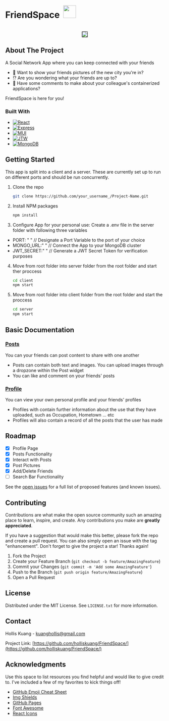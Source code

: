 # FriendSpace <img src='https://res.cloudinary.com/dd97ovnmi/image/upload/v1677131194/friends_irkpgb.png' width=40px height=40px style="margin-left:5px"> 

<!-- PROJECT LOGO -->

<br />

<div align="center">
    <img style='border:1px solid black' src="https://res.cloudinary.com/dd97ovnmi/image/upload/v1677113683/chrome_zKY7exhAMr_mdzad1.jpg" >
 
</div>





<!-- ABOUT THE PROJECT -->
## About The Project

<p>A Social Network App where you can keep connected with your friends 
<ul>
<li> 🌉 Want to show your friends pictures of the new city you're in?</li>
<li> ⁉️ Are you wondering what your friends are up to?</li>
<li> 🐳 Have some comments to make about your colleague's containerized applications? </li>
</ul>
</p>
<p>FriendSpace is here for you!</p>



### Built With

* [![React][React.js]][React-url]
* [![Express][Express.js]][Express-url]
* [![MUI][MUI]][MUI-url]
* [![JTW][JWT]][JWT-url]
* [![MongoDB][MongoDB]][MongoDB-url]



<!-- GETTING STARTED -->
## Getting Started

This app is split into a client and a server. These are currently set up to run on different ports and should be run concurrently.

1. Clone the repo
   ```sh
   git clone https://github.com/your_username_/Project-Name.git
   ```
2. Install NPM packages
   ```sh
   npm install
   ```
3. Configure App for your personal use:  Create a .env file in the server folder with following three variables

<p>
<ul>
<li>PORT: " " // Designate a Port Variable to the port of your choice</li>
<li>MONGO_URL:" "  // Connect the App to your MongoDB cluster </li>
<li>JWT_SECRET:" " // Generate a JWT Secret Token for verification purposes </li>
</ul>
   </p>
   
4. Move from root folder into server folder from the root folder and start ther proccess
   ```sh
   cd client
   npm start
   ```
5. Move from root folder into client folder from the root folder and start the proccess
   ```sh
   cd server
   npm start
   ```


<!-- USAGE EXAMPLES -->
## Basic Documentation



<h3><ins>Posts</ins></h3>
<p>You can your friends can post content to share with one another</p>
<ul>
<li>Posts can contain both text and images. You can upload images through a dropzone within the Post widget</li>
<li>You can like and comment on your friends' posts</li>
</ul>


<h3><ins>Profile</ins></h3>

<p>You can view your own personal profile and your friends' profiles</p>
<ul>
<li>Profiles with contain further information about the use that they have uploaded, such as Occupation, Hometown ... etc </li>
<li>Profiles will also contain a record of all the posts that the user has made </li>
</ul>



<!-- ROADMAP -->
## Roadmap

- [x] Profile Page
- [x] Posts Functionality
- [x] Interact with Posts 
- [x] Post Pictures
- [x] Add/Delete Friends
- [ ] Search Bar Functionality

See the [open issues](https://github.com/holliskuang/FriendSpace/issues) for a full list of proposed features (and known issues).



<!-- CONTRIBUTING -->
## Contributing

Contributions are what make the open source community such an amazing place to learn, inspire, and create. Any contributions you make are **greatly appreciated**.

If you have a suggestion that would make this better, please fork the repo and create a pull request. You can also simply open an issue with the tag "enhancement".
Don't forget to give the project a star! Thanks again!

1. Fork the Project
2. Create your Feature Branch (`git checkout -b feature/AmazingFeature`)
3. Commit your Changes (`git commit -m 'Add some AmazingFeature'`)
4. Push to the Branch (`git push origin feature/AmazingFeature`)
5. Open a Pull Request



<!-- LICENSE -->
## License

Distributed under the MIT License. See `LICENSE.txt` for more information.



<!-- CONTACT -->
## Contact

Hollis Kuang - kuanghollis@gmail.com

Project Link: [https://github.com/holliskuang/FriendSpace/](https://github.com/holliskuang/FriendSpace/)



<!-- ACKNOWLEDGMENTS -->
## Acknowledgments

Use this space to list resources you find helpful and would like to give credit to. I've included a few of my favorites to kick things off!

* [GitHub Emoji Cheat Sheet](https://www.webpagefx.com/tools/emoji-cheat-sheet)
* [Img Shields](https://shields.io)
* [GitHub Pages](https://pages.github.com)
* [Font Awesome](https://fontawesome.com)
* [React Icons](https://react-icons.github.io/react-icons/search)



<!-- MARKDOWN LINKS & IMAGES -->
<!-- https://www.markdownguide.org/basic-syntax/#reference-style-links -->

[license-shield]: https://img.shields.io/github/license/othneildrew/Best-README-Template.svg?style=for-the-badge
[license-url]: https://github.com/othneildrew/Best-README-Template/blob/master/LICENSE.txt
[linkedin-shield]: https://img.shields.io/badge/-LinkedIn-black.svg?style=for-the-badge&logo=linkedin&colorB=555
[linkedin-url]: https://linkedin.com/in/othneildrew

[Next.js]: https://img.shields.io/badge/next.js-000000?style=for-the-badge&logo=nextdotjs&logoColor=white
[Next-url]: https://nextjs.org/
[React.js]: https://img.shields.io/badge/React-20232A?style=for-the-badge&logo=react&logoColor=61DAFB
[React-url]: https://reactjs.org/
[Express.js]: https://img.shields.io/badge/Express.js-404D59?style=for-the-badge
[Express-url]: https://expressjs.com/
[MUI]: https://img.shields.io/badge/Material--UI-0081CB?style=for-the-badge&logo=material-ui&logoColor=white
[MUI-url]: https://mui.com/
[TypeScript.js]: https://img.shields.io/badge/TypeScript-007ACC?style=for-the-badge&logo=typescript&logoColor=white
[TypeScript-url]: https://www.typescriptlang.org/
[MongoDB]: https://img.shields.io/badge/MongoDB-4EA94B?style=for-the-badge&logo=mongodb&logoColor=white
[MongoDB-url]: https://www.mongodb.com/
[JWT]: https://img.shields.io/badge/json%20web%20tokens-323330?style=for-the-badge&logo=json-web-tokens&logoColor=pink
[JWT-url]: https://jwt.io/
